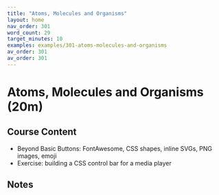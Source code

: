 ```yaml
---
title: "Atoms, Molecules and Organisms"
layout: home
nav_order: 301
word_count: 29
target_minutes: 10
examples: examples/301-atoms-molecules-and-organisms
av_order: 301
av_order: 301
---
```

# Atoms, Molecules and Organisms (20m)

## Course Content

- Beyond Basic Buttons: FontAwesome, CSS shapes, inline SVGs, PNG images, emoji
- Exercise: building a CSS control bar for a media player

## Notes













